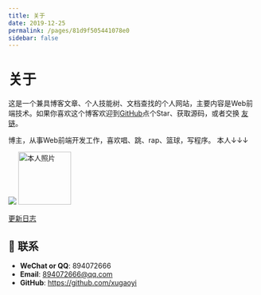 ```yaml
---
title: 关于
date: 2019-12-25
permalink: /pages/81d9f505441078e0
sidebar: false
---
```

# 关于

这是一个兼具博客文章、个人技能树、文档查找的个人网站，主要内容是Web前端技术。如果你喜欢这个博客欢迎到[GitHub](https://github.com/xugaoyi/blog)点个Star、获取源码，或者交换 [友链](/pages/844eea1b2387fb96/)。


博主，从事Web前端开发工作，喜欢唱、跳、rap、篮球，写程序。 本人↓↓↓



<img src="https://cdn.jsdelivr.net/gh/xugaoyi/image_store/blog/20200217210849.gif">
<img src='https://cdn.jsdelivr.net/gh/xugaoyi/image_store/blog/20200103123203.jpg' alt='本人照片' style="width:106px;">

[更新日志](https://github.com/xugaoyi/blog/commits/master)

## :email: 联系

- **WeChat or QQ**: <a :href="qqUrl" class='qq'>894072666</a>
- **Email**:  <a href="mailto:894072666@qq.com">894072666@qq.com</a>
- **GitHub**: <https://github.com/xugaoyi>

<script>
  export default {
    data(){
      return {
        qqUrl: 'tencent://message/?uin=894072666&Site=&Menu=yes' 
      }
    },
    mounted(){
      const flag =  navigator.userAgent.match(/(phone|pad|pod|iPhone|iPod|ios|iPad|Android|Mobile|BlackBerry|IEMobile|MQQBrowser|JUC|Fennec|wOSBrowser|BrowserNG|WebOS|Symbian|Windows Phone)/i);
      if(flag){
        this.qqUrl = 'mqqwpa://im/chat?chat_type=wpa&uin=894072666&version=1&src_type=web&web_src=oicqzone.com'
      }
    }
  }
</script>